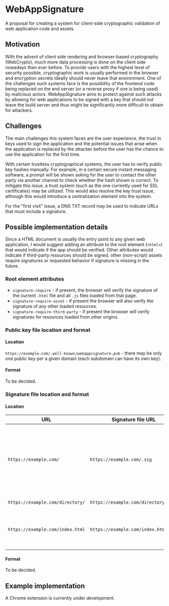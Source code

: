 # WebAppSignature

A proposal for creating a system for client-side cryptographic validation of web application code and assets.

## Motivation

With the advent of client side rendering and browser-based cryptography (WebCrypto), much more data processing is done on the client side nowadays than ever before. To provide users with the highest level of security possible, cryptographic work is usually performed in the browser and encryption secrets ideally should never leave that environment. One of the challenges such systems face is the possibility of the frontend code being replaced on the end server (or a reverse proxy if one is being used) by malicious actors. WebAppSignature aims to protect against such attacks by allowing for web applications to be signed with a key that should not leave the build server and thus might be significantly more difficult to obtain for attackers.

## Challenges

The main challenges this system faces are the user experience, the trust in keys used to sign the application and the potential issues that arise when the application is replaced by the attacker before the user has the chance to use the application for the first time.

With certain trustless cryptographical systems, the user has to verify public key hashes manually. For example, in a certain secure instant messaging software, a prompt will be shown asking for the user to contact the other party via another channel to check whether the hash shown is correct. To mitigate this issue, a trust system (such as the one currently used for SSL certificates) may be utilized. This would also resolve the key trust issue, although this would introduce a centralization element into the system.

For the "first visit" issue, a DNS TXT record may be used to indicate URLs that must include a signature.

## Possible implementation details

Since a HTML document is usually the entry point to any given web application, I would suggest adding an attribute to the root element (`<html>`) that would indicate if the app should be verified. Other attributes would indicate if third-party resources should be signed, other (non-script) assets require signatures or requested behavior if signature is missing in the future.

### Root element attributes

- `signature-require` - if present, the browser will verify the signature of the current `.html` file and all `.js` files loaded from that page.
- `signature-require-asset` - if present the browser will also verify the signature of any other loaded resources.
- `signature-require-third-party` - if present the browser will verify signatures for resources loaded from other origins.

### Public key file location and format

#### Location

`https://example.com/.well-known/webappsignature.pub` - there may be only one public key per a given domain (each subdomain can have its own key).

#### Format

To be decided.

### Signature file location and format

#### Location

| URL                              | Signature file URL                   | Explanation                                                                                             |
| -------------------------------- | ------------------------------------ | ------------------------------------------------------------------------------------------------------- |
| `https://example.com/`           | `https://example.com/.sig`           | The signature for a directory path is expected to be in a file with no name, just the `.sig` extension. |
| `https://example.com/directory/` | `https://example.com/directory/.sig` | Same as above.                                                                                          |
| `https://example.com/index.html` | `https://example.com/index.html.sig` | For any other files, `.sig` is appended to the file name.                                               |

#### Format

To be decided.

## Example implementation

A Chrome extension is currently under development.
